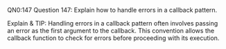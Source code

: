 QN0:147 Question 147: Explain how to handle errors in a callback pattern.

Explain & TIP: Handling errors in a callback pattern often involves passing an error as the first argument to the callback. This convention allows the callback function to check for errors before proceeding with its execution.
